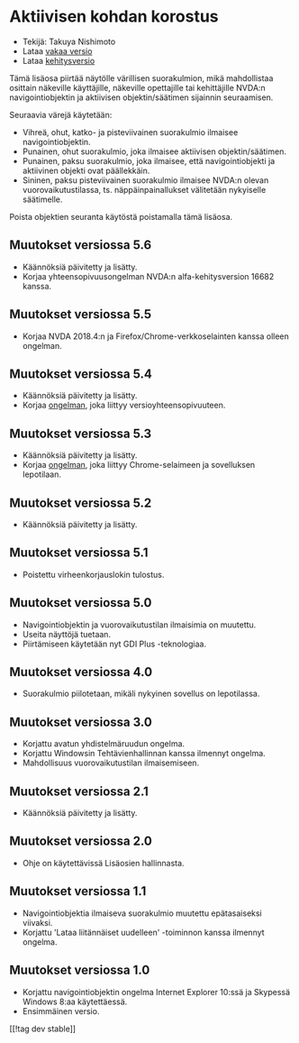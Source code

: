 # Aktiivisen kohdan korostus #

* Tekijä: Takuya Nishimoto
* Lataa [vakaa versio][2]
* Lataa [kehitysversio][1]

Tämä lisäosa piirtää näytölle värillisen suorakulmion, mikä mahdollistaa
osittain näkeville käyttäjille, näkeville opettajille tai kehittäjille
NVDA:n navigointiobjektin ja aktiivisen objektin/säätimen sijainnin
seuraamisen.

Seuraavia värejä käytetään:

* Vihreä, ohut, katko- ja pisteviivainen suorakulmio ilmaisee
  navigointiobjektin.
* Punainen, ohut suorakulmio, joka ilmaisee aktiivisen objektin/säätimen.
* Punainen, paksu suorakulmio, joka ilmaisee, että navigointiobjekti ja
  aktiivinen objekti ovat päällekkäin.
* Sininen, paksu pisteviivainen suorakulmio ilmaisee NVDA:n olevan
  vuorovaikutustilassa, ts. näppäinpainallukset välitetään nykyiselle
  säätimelle.

Poista objektien seuranta käytöstä poistamalla tämä lisäosa.

## Muutokset versiossa 5.6 ##

* Käännöksiä päivitetty ja lisätty.
* Korjaa yhteensopivuusongelman NVDA:n alfa-kehitysversion 16682 kanssa.

## Muutokset versiossa 5.5 ##

* Korjaa NVDA 2018.4:n ja Firefox/Chrome-verkkoselainten kanssa olleen
  ongelman.

## Muutokset versiossa 5.4 ##

* Käännöksiä päivitetty ja lisätty.
* Korjaa [ongelman](https://github.com/nvdajp/focusHighlight/issues/11),
  joka liittyy versioyhteensopivuuteen.

## Muutokset versiossa 5.3 ##

* Käännöksiä päivitetty ja lisätty.
* Korjaa [ongelman](https://github.com/nvdajp/focusHighlight/issues/10),
  joka liittyy Chrome-selaimeen ja sovelluksen lepotilaan.

## Muutokset versiossa 5.2 ##

* Käännöksiä päivitetty ja lisätty.

## Muutokset versiossa 5.1 ##

* Poistettu virheenkorjauslokin tulostus.

## Muutokset versiossa 5.0 ##

* Navigointiobjektin ja vuorovaikutustilan ilmaisimia on muutettu.
* Useita näyttöjä tuetaan.
* Piirtämiseen käytetään nyt GDI Plus -teknologiaa.

## Muutokset versiossa 4.0 ##

* Suorakulmio piilotetaan, mikäli nykyinen sovellus on lepotilassa.

## Muutokset versiossa 3.0 ##

* Korjattu avatun yhdistelmäruudun ongelma.
* Korjattu Windowsin Tehtävienhallinnan kanssa ilmennyt ongelma.
* Mahdollisuus vuorovaikutustilan ilmaisemiseen.

## Muutokset versiossa 2.1 ##

* Käännöksiä päivitetty ja lisätty.

## Muutokset versiossa 2.0 ##

* Ohje on käytettävissä Lisäosien hallinnasta.

## Muutokset versiossa 1.1 ##

* Navigointiobjektia ilmaiseva suorakulmio muutettu epätasaiseksi viivaksi.
* Korjattu 'Lataa liitännäiset uudelleen' -toiminnon kanssa ilmennyt
  ongelma.

## Muutokset versiossa 1.0 ##

* Korjattu navigointiobjektin ongelma Internet Explorer 10:ssä ja Skypessä
  Windows 8:aa käytettäessä.
* Ensimmäinen versio.


[[!tag dev stable]]

[1]: https://addons.nvda-project.org/files/get.php?file=fh-dev

[2]: https://addons.nvda-project.org/files/get.php?file=fh
